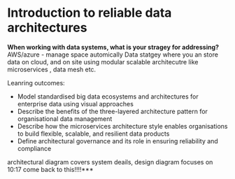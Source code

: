 # Introduction to reliable data architectures


<b>When working with data systems, what is your stragey for addressing?</b>
<br>
AWS/azure - manage space automically 
Data statgey where you an store data on cloud, and on site 
using modular scalable architecutre like microservices , data mesh etc. 

Leanring outcomes:
- Model standardised big data ecosystems and architectures for
enterprise data using visual approaches
- Describe the benefits of the three-layered architecture pattern
for organisational data management
- Describe how the microservices architecture style enables
organisations to build flexible, scalable, and resilient data
products
- Define architectural governance and its role in ensuring
reliability and compliance


architectural diagram covers system deails, design diagram focuses on 10:17 come back to this!!!!***
